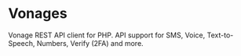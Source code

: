 # Vonages
Vonage REST API client for PHP. API support for SMS, Voice, Text-to-Speech, Numbers, Verify (2FA) and more.
